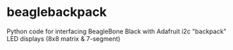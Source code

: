 beaglebackpack
==============

Python code for interfacing BeagleBone Black with Adafruit i2c "backpack" LED displays (8x8 matrix &amp; 7-segment)
